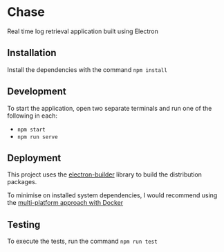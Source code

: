 # Chase
Real time log retrieval application built using Electron

## Installation
Install the dependencies with the command `npm install`

## Development
To start the application, open two separate terminals and run one of the following in each:

- `npm start`
- `npm run serve`

## Deployment
This project uses the [electron-builder](https://github.com/electron-userland/electron-builder) library to build the distribution packages. 

To minimise on installed system dependencies, I would recommend using the [multi-platform approach with Docker](https://www.electron.build/multi-platform-build#docker)

## Testing

To execute the tests, run the command `npm run test`
